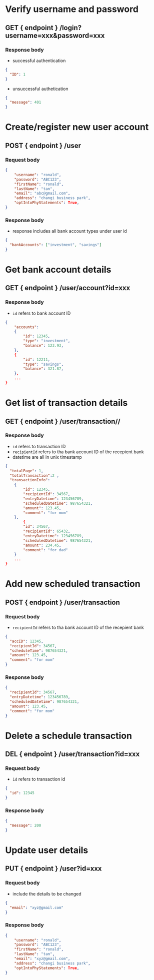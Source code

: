 # Verify username and password

## GET { endpoint } /login?username=xxx&password=xxx

### Response body

- successful authentication

```json
{
  "ID": 1
}
```

- unsuccessful authetication

```json
{
  "message": 401
}
```

# Create/register new user account

## POST { endpoint } /user

### Request body

```json
{
    "username": "ronald",
    "password": "ABC123",
    "firstName": "ronald",
    "lastName": "tan",
    "email": "abc@gmail.com",
    "address": "changi business park",
    "optIntoPhyStatements": True,
}
```

### Response body

- response includes all bank account types under user id

```json
{
  "bankAccounts": ["investment", "savings"]
}
```

# Get bank account details

## GET { endpoint } /user/account?id=xxx

### Response body

- `id` refers to bank account ID

```json
{
    "accounts":
    {
        "id": 12345,
        "type": "investment",
        "balance": 123.93,
    },
    {
        "id": 12211,
        "type": "savings",
        "balance": 321.87,
    },
    ...
}
```

# Get list of transaction details

## GET { endpoint } /user/transaction/<accountID>/<page>

### Response body

- `id` refers to transaction ID
- `recipientId` refers to tha bank account ID of the recepient bank
- datetime are all in unix timestamp

```json
{
  "totalPage": 1,
  "totalTransaction":2 ,
  "transactionInfo":
    {
        "id": 12345,
        "recipientId": 34567,
        "entryDatetime": 123456789,
        "scheduledDatetime": 987654321,
        "amount": 123.45,
        "comment": "for mom"
    },
        {
        "id": 34567,
        "recipientId": 65432,
        "entryDatetime": 123456789,
        "scheduledDatetime": 987654321,
        "amount": 234.45,
        "comment": "for dad"
    }
    ...
}
```

# Add new scheduled transaction

## POST { endpoint } /user/transaction

### Request body

- `recipientId` refers to tha bank account ID of the recepient bank

```json
{
  "accID": 12345,
  "recipientId": 34567,
  "scheduleTime": 987654321,
  "amount": 123.45,
  "comment": "for mom"
}
```

### Response body

```json
{
  "recipientId": 34567,
  "entryDatetime": 123456789,
  "scheduledDatetime": 987654321,
  "amount": 123.45,
  "comment": "for mom"
}
```

# Delete a schedule transaction

## DEL { endpoint } /user/transaction?id=xxx

### Request body

- `id` refers to transaction id

```json
{
  "id": 12345
}
```

### Response body

```json
{
  "message": 200
}
```

# Update user details

## PUT { endpoint } /user?id=xxx

### Request body

- include the details to be changed

```json
{
  "email": "xyz@gmail.com"
}
```

### Response body

```json
{
    "username": "ronald",
    "password": "ABC123",
    "firstName": "ronald",
    "lastName": "tan",
    "email": "xyz@gmail.com",
    "address": "changi business park",
    "optIntoPhyStatements": True,
}
```
